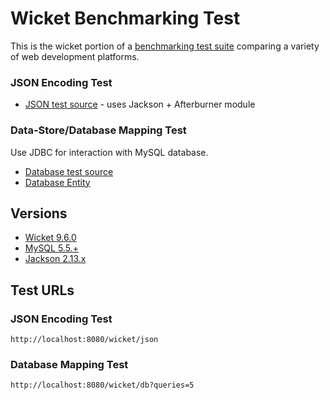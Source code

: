 # Wicket Benchmarking Test

This is the wicket portion of a [benchmarking test suite](../) comparing a variety of web development platforms.

### JSON Encoding Test
* [JSON test source](src/main/java/hellowicket/HelloJsonResponse.java) - uses Jackson + Afterburner module

### Data-Store/Database Mapping Test
Use JDBC for interaction with MySQL database.

* [Database test source](src/main/java/hellowicket/HelloDbResponse.java)
* [Database Entity](src/main/java/hellowicket/World.java)

## Versions

* [Wicket 9.6.0](http://wicket.apache.org/)
* [MySQL 5.5.+](http://dev.mysql.com/)
* [Jackson 2.13.x](http://wiki.fasterxml.com/JacksonHome)

## Test URLs

### JSON Encoding Test

    http://localhost:8080/wicket/json

### Database Mapping Test

    http://localhost:8080/wicket/db?queries=5
